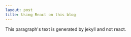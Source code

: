 ```yaml
---
layout: post
title: Using React on this blog
---
```


<div id="react-body"/>
<script src="/public/js/react-in-jekyll.js" type="text/javascript"></script>

This paragraph's text is generated by jekyll and not react.
